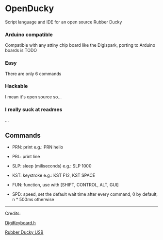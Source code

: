 
# OpenDucky
Script language and IDE for an open source Rubber Ducky

### Arduino compatible
Compatible with any attiny chip board like the Digispark, porting to Arduino boards is TODO

### Easy
There are only 6 commands

### Hackable
I mean it's open source so...

### I really suck at readmes
...


## Commands

- PRN: print e.g.: PRN hello

- PRL: print line

- SLP: sleep (miliseconds) e.g.: SLP 1000

- KST: keystroke e.g.: KST F12, KST SPACE

- FUN: function, use with [SHIFT, CONTROL, ALT, GUI]

- SPD: speed, set the default wait time after every command, 0 by default, n * 500ms otherwise

---


Credits:


[DigiKeyboard.h](https://github.com/digistump/DigisparkArduinoIntegration/blob/master/libraries/DigisparkKeyboard/DigiKeyboard.h)


[Rubber Ducky USB](https://hakshop.com/products/usb-rubber-ducky-deluxe)
